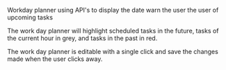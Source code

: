 Workday planner using API's to display the date warn the user the user of upcoming tasks

The work day planner will highlight scheduled tasks in the future, tasks of the current hour in grey, and tasks in the past in red.

The work day planner is editable with a single click and save the changes made when the user clicks away.